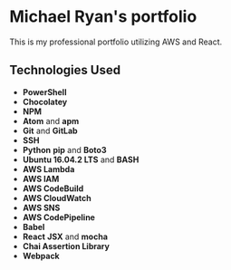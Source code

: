 # Michael Ryan's portfolio

This is my professional portfolio utilizing AWS and React.

## Technologies Used

  * **PowerShell**
  * **Chocolatey**
  * **NPM**
  * **Atom** and **apm**
  * **Git** and **GitLab**
  * **SSH**
  * **Python** **pip** and **Boto3**
  * **Ubuntu 16.04.2 LTS** and **BASH**
  * **AWS Lambda**
  * **AWS IAM**
  * **AWS CodeBuild**
  * **AWS CloudWatch**
  * **AWS SNS**
  * **AWS CodePipeline**
  * **Babel**
  * **React** **JSX** and **mocha**
  * **Chai Assertion Library**
  * **Webpack**
